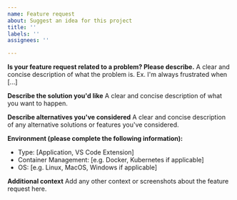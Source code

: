 ```yaml
---
name: Feature request
about: Suggest an idea for this project
title: ''
labels: ''
assignees: ''

---
```


**Is your feature request related to a problem? Please describe.**
A clear and concise description of what the problem is. Ex. I'm always frustrated when [...]

**Describe the solution you'd like**
A clear and concise description of what you want to happen.

**Describe alternatives you've considered**
A clear and concise description of any alternative solutions or features you've considered.

**Environment (please complete the following information):**
 - Type: [Application, VS Code Extension]
 - Container Management: [e.g. Docker, Kubernetes if applicable]
 - OS: [e.g. Linux, MacOS, Windows if applicable]

**Additional context**
Add any other context or screenshots about the feature request here.
